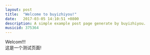 ```yaml
---
layout: post
title:  "Welcome to buyizhiyou!"
date:   2017-03-05 14:10:51 +0800
description: A simple example post page generate by buyizhiyou.
musicid: 375364
---
```

Welcom!!!  
这是一个测试页面!
